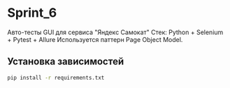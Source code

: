 # Sprint_6

Авто-тесты GUI для сервиса "Яндекс Самокат"
Стек: Python + Selenium + Pytest + Allure
Используется паттерн Page Object Model.

## Установка зависимостей

```bash
pip install -r requirements.txt